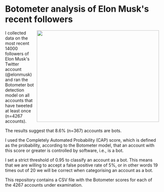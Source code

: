 # Botometer analysis of Elon Musk's recent followers

<img align="right" width="400" height="300" src="https://user-images.githubusercontent.com/11286959/168449783-99ea56d3-612f-45ab-aa90-de8324e92dde.png">

I collected data on the most recent 14000 followers of Elon Musk's Twitter account (@elonmusk) and ran the Botometer bot detection model on all accounts that have tweeted at least once (n=4267 accounts).

The results suggest that 8.6% (n=367) accounts are bots. 

I used the Completely Automated Probability (CAP) score, which is defined as the probability, according to the Botometer model, that an account with this score or greater is controlled by software, i.e., is a bot. 

I set a strict threshold of 0.95 to classify an account as a bot. This means that we are willing to accept a false positive rate of 5%, or in other words 19 times out of 20 we will be correct when categorising an account as a bot.

This repository contains a CSV file with the Botometer scores for each of the 4267 accounts under examination.

